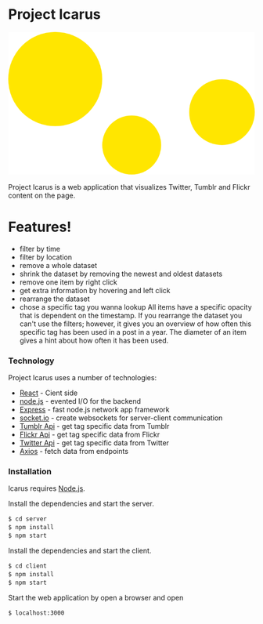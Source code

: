# Project Icarus
![alt text](./server/public/images/logo.png)

Project Icarus is a web application that visualizes Twitter, Tumblr and Flickr content on the page. 

# Features!

  - filter by time
  - filter by location
  - remove a whole dataset 
  - shrink the dataset by removing the newest and oldest datasets
  - remove one item by right click
  - get extra information by hovering and left click
  - rearrange the dataset
  - chose a specific tag you wanna lookup
All items have a specific opacity that is dependent on the timestamp.
If you rearrange the dataset you can't use the filters; however, it gives you an overview of how often this specific tag has been used in a post in a year. The diameter of an item gives a hint about how often it has been used.

### Technology

Project Icarus uses a number of technologies:

* [React](https://reactjs.org/) - Cient side 
* [node.js](https://nodejs.org/en/) - evented I/O for the backend
* [Express](https://expressjs.com/) - fast node.js network app framework
* [socket.io](https://socket.io/) - create websockets for server-client communication
* [Tumblr Api](https://www.tumblr.com/privacy/consent?redirect=https%3A%2F%2Fwww.tumblr.com%2Fdocs%2Fen%2Fapi%2Fv2) - get tag specific data from Tumblr
* [Flickr Api](https://www.flickr.com/services/api/) - get tag specific data from Flickr
* [Twitter Api](https://developer.twitter.com/en/docs.html) - get tag specific data from Twitter
* [Axios](https://github.com/axios/axios) - fetch data from endpoints

### Installation

Icarus requires [Node.js](https://nodejs.org/).

Install the dependencies and start the server.
```sh
$ cd server
$ npm install
$ npm start
```

Install the dependencies and start the client.
```sh
$ cd client
$ npm install
$ npm start
```

Start the web application by open a browser and open
```url
$ localhost:3000
```
